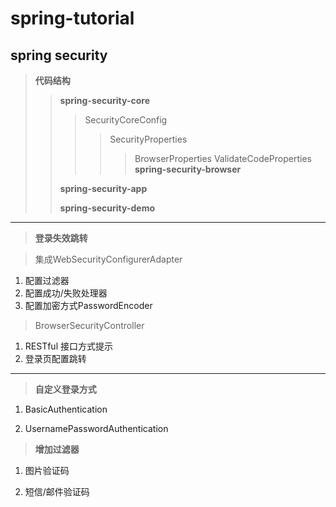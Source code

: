 # spring-tutorial

## spring security

> **代码结构**
>> **spring-security-core**
>>> SecurityCoreConfig
>>>> SecurityProperties
>>>>> BrowserProperties
>>>>> ValidateCodeProperties
>> **spring-security-browser**
>>>
>> **spring-security-app**
>>>
>> **spring-security-demo**
>>>

---

>**登录失效跳转**

>集成WebSecurityConfigurerAdapter
1. 配置过滤器
2. 配置成功/失败处理器
3. 配置加密方式PasswordEncoder

>BrowserSecurityController
1. RESTful 接口方式提示
2. 登录页配置跳转

---

>**自定义登录方式**

1. BasicAuthentication

2. UsernamePasswordAuthentication

>**增加过滤器**

1. 图片验证码

2. 短信/邮件验证码
